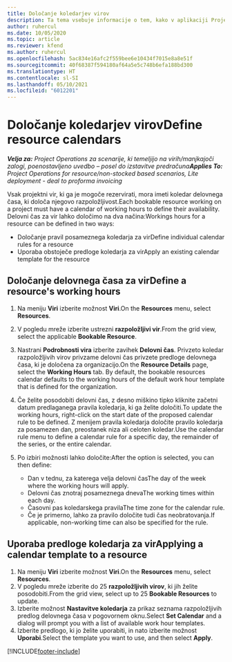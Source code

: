 ```yaml
---
title: Določanje koledarjev virov
description: Ta tema vsebuje informacije o tem, kako v aplikaciji Project Operations določiti koledarje delovnega časa za vire.
author: ruhercul
ms.date: 10/05/2020
ms.topic: article
ms.reviewer: kfend
ms.author: ruhercul
ms.openlocfilehash: 5ac834e16afc2f559bee6e10434f7015e8a8e51f
ms.sourcegitcommit: 40f68387f594180af64a5e5c748b6efa188bd300
ms.translationtype: HT
ms.contentlocale: sl-SI
ms.lasthandoff: 05/10/2021
ms.locfileid: "6012201"
---
```

# <a name="define-resource-calendars"></a><span data-ttu-id="f5468-103">Določanje koledarjev virov</span><span class="sxs-lookup"><span data-stu-id="f5468-103">Define resource calendars</span></span>

<span data-ttu-id="f5468-104">_**Velja za:** Project Operations za scenarije, ki temeljijo na virih/manjkajoči zalogi, poenostavljeno uvedbo – posel do izstavitve predračuna_</span><span class="sxs-lookup"><span data-stu-id="f5468-104">_**Applies To:** Project Operations for resource/non-stocked based scenarios, Lite deployment - deal to proforma invoicing_</span></span>

<span data-ttu-id="f5468-105">Vsak projektni vir, ki ga je mogoče rezervirati, mora imeti koledar delovnega časa, ki določa njegovo razpoložljivost.</span><span class="sxs-lookup"><span data-stu-id="f5468-105">Each bookable resource working on a project must have a calendar of working hours to define their availability.</span></span> <span data-ttu-id="f5468-106">Delovni čas za vir lahko določimo na dva načina:</span><span class="sxs-lookup"><span data-stu-id="f5468-106">Workings hours for a resource can be defined in two ways:</span></span> 

   - <span data-ttu-id="f5468-107">Določanje pravil posameznega koledarja za vir</span><span class="sxs-lookup"><span data-stu-id="f5468-107">Define individual calendar rules for a resource</span></span>
   - <span data-ttu-id="f5468-108">Uporaba obstoječe predloge koledarja za vir</span><span class="sxs-lookup"><span data-stu-id="f5468-108">Apply an existing calendar template for the resource</span></span>

## <a name="define-a-resources-working-hours"></a><span data-ttu-id="f5468-109">Določanje delovnega časa za vir</span><span class="sxs-lookup"><span data-stu-id="f5468-109">Define a resource's working hours</span></span>

1. <span data-ttu-id="f5468-110">Na meniju **Viri** izberite možnost **Viri**.</span><span class="sxs-lookup"><span data-stu-id="f5468-110">On the **Resources** menu, select **Resources**.</span></span>
2. <span data-ttu-id="f5468-111">V pogledu mreže izberite ustrezni **razpoložljivi vir**.</span><span class="sxs-lookup"><span data-stu-id="f5468-111">From the grid view, select the applicable **Bookable Resource**.</span></span>
3. <span data-ttu-id="f5468-112">Nastrani **Podrobnosti vira** izberite zavihek **Delovni čas**. Privzeto koledar razpoložljivih virov privzame delovni čas privzete predloge delovnega časa, ki je določena za organizacijo.</span><span class="sxs-lookup"><span data-stu-id="f5468-112">On the **Resource Details** page, select the **Working Hours** tab. By default, the bookable resources calendar defaults to the working hours of the default work hour template that is defined for the organization.</span></span>
4. <span data-ttu-id="f5468-113">Če želite posodobiti delovni čas, z desno miškino tipko kliknite začetni datum predlaganega pravila koledarja, ki ga želite določiti.</span><span class="sxs-lookup"><span data-stu-id="f5468-113">To update the working hours, right-click on the start date of the proposed calendar rule to be defined.</span></span> <span data-ttu-id="f5468-114">Z menijem pravila koledarja določite pravilo koledarja za posamezen dan, preostanek niza ali celoten koledar.</span><span class="sxs-lookup"><span data-stu-id="f5468-114">Use the calendar rule menu to define a calendar rule for a specific day, the remainder of the series, or the entire calendar.</span></span>
5. <span data-ttu-id="f5468-115">Po izbiri možnosti lahko določite:</span><span class="sxs-lookup"><span data-stu-id="f5468-115">After the option is selected, you can then define:</span></span>

    - <span data-ttu-id="f5468-116">Dan v tednu, za katerega velja delovni čas</span><span class="sxs-lookup"><span data-stu-id="f5468-116">The day of the week where the working hours will apply.</span></span>
    - <span data-ttu-id="f5468-117">Delovni čas znotraj posameznega dneva</span><span class="sxs-lookup"><span data-stu-id="f5468-117">The working times within each day.</span></span>
    - <span data-ttu-id="f5468-118">Časovni pas koledarskega pravila</span><span class="sxs-lookup"><span data-stu-id="f5468-118">The time zone for the calendar rule.</span></span>
    - <span data-ttu-id="f5468-119">Če je primerno, lahko za pravilo določite tudi čas neobratovanja.</span><span class="sxs-lookup"><span data-stu-id="f5468-119">If applicable, non-working time can also be specified for the rule.</span></span>

## <a name="applying-a-calendar-template-to-a-resource"></a><span data-ttu-id="f5468-120">Uporaba predloge koledarja za vir</span><span class="sxs-lookup"><span data-stu-id="f5468-120">Applying a calendar template to a resource</span></span>

1. <span data-ttu-id="f5468-121">Na meniju **Viri** izberite možnost **Viri**.</span><span class="sxs-lookup"><span data-stu-id="f5468-121">On the **Resources** menu, select **Resources**.</span></span>
2. <span data-ttu-id="f5468-122">V pogledu mreže izberite do 25 **razpoložljivih virov**, ki jih želite posodobiti.</span><span class="sxs-lookup"><span data-stu-id="f5468-122">From the grid view, select up to 25 **Bookable Resources** to update.</span></span>
3. <span data-ttu-id="f5468-123">Izberite možnost **Nastavitve koledarja** za prikaz seznama razpoložljivih predlog delovnega časa v pogovornem oknu.</span><span class="sxs-lookup"><span data-stu-id="f5468-123">Select **Set Calendar** and a dialog will prompt you with a list of available work hour templates.</span></span>
4. <span data-ttu-id="f5468-124">Izberite predlogo, ki jo želite uporabiti, in nato izberite možnost **Uporabi**.</span><span class="sxs-lookup"><span data-stu-id="f5468-124">Select the template you want to use, and then select **Apply**.</span></span>


[!INCLUDE[footer-include](../includes/footer-banner.md)]